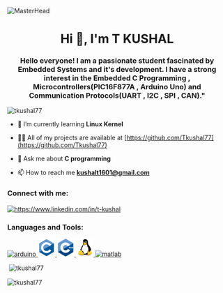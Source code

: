 ![MasterHead](https://user-images.githubusercontent.com/74750414/167504857-4129cbc1-2d10-4478-be39-3c1a3bee2dbc.gif)
<h1 align="center">Hi 👋, I'm T KUSHAL</h1>
<h3 align="center">Hello everyone! I am a passionate student fascinated by Embedded Systems and it's development. I have a strong interest in the Embedded C Programming , Microcontrollers(PIC16F877A , Arduino Uno) and Communication Protocols(UART , I2C , SPI , CAN)."</h3>
<!-- <img align="right" alt="Coding" width="400" src="https://cdn.dribbble.com/users/1008970/screenshots/6251310/blog_post_js.gif"> -->

<p align="left"> <img src="https://komarev.com/ghpvc/?username=tkushal77&label=Profile%20views&color=0e75b6&style=flat" alt="tkushal77" /> </p>

- 🌱 I’m currently learning **Linux Kernel**

- 👨‍💻 All of my projects are available at [https://github.com/Tkushal77](https://github.com/Tkushal77)

- 💬 Ask me about **C programming**

- 📫 How to reach me **kushalt1601@gmail.com**

<h3 align="left">Connect with me:</h3>
<p align="left">
<a href="https://linkedin.com/in/https://www.linkedin.com/in/t-kushal" target="blank"><img align="center" src="https://raw.githubusercontent.com/rahuldkjain/github-profile-readme-generator/master/src/images/icons/Social/linked-in-alt.svg" alt="https://www.linkedin.com/in/t-kushal" height="30" width="40" /></a>
</p>

<h3 align="left">Languages and Tools:</h3>
<p align="left"> <a href="https://www.arduino.cc/" target="_blank" rel="noreferrer"> <img src="https://cdn.worldvectorlogo.com/logos/arduino-1.svg" alt="arduino" width="40" height="40"/> </a> <a href="https://www.cprogramming.com/" target="_blank" rel="noreferrer"> <img src="https://raw.githubusercontent.com/devicons/devicon/master/icons/c/c-original.svg" alt="c" width="40" height="40"/> </a> <a href="https://www.w3schools.com/cpp/" target="_blank" rel="noreferrer"> <img src="https://raw.githubusercontent.com/devicons/devicon/master/icons/cplusplus/cplusplus-original.svg" alt="cplusplus" width="40" height="40"/> </a> <a href="https://www.linux.org/" target="_blank" rel="noreferrer"> <img src="https://raw.githubusercontent.com/devicons/devicon/master/icons/linux/linux-original.svg" alt="linux" width="40" height="40"/> </a> <a href="https://www.mathworks.com/" target="_blank" rel="noreferrer"> <img src="https://upload.wikimedia.org/wikipedia/commons/2/21/Matlab_Logo.png" alt="matlab" width="40" height="40"/> </a> </p>

<p>&nbsp;<img align="center" src="https://github-readme-stats.vercel.app/api?username=tkushal77&show_icons=true&locale=en" alt="tkushal77" /></p>

<p><img align="center" src="https://github-readme-streak-stats.herokuapp.com/?user=tkushal77&" alt="tkushal77" /></p>
